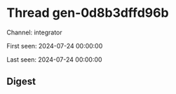 # Thread gen-0d8b3dffd96b
Channel: integrator

First seen: 2024-07-24 00:00:00

Last seen: 2024-07-24 00:00:00

## Digest


